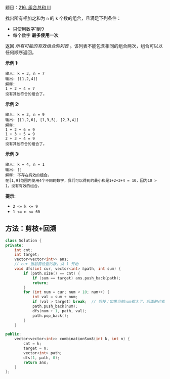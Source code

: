题目：[216. 组合总和 III](https://leetcode.cn/problems/combination-sum-iii/)

找出所有相加之和为 `n` 的 `k` 个数的组合，且满足下列条件：

- 只使用数字1到9
- 每个数字 **最多使用一次** 

返回 *所有可能的有效组合的列表* 。该列表不能包含相同的组合两次，组合可以以任何顺序返回。

**示例 1:**

```
输入: k = 3, n = 7
输出: [[1,2,4]]
解释:
1 + 2 + 4 = 7
没有其他符合的组合了。
```

**示例 2:**

```
输入: k = 3, n = 9
输出: [[1,2,6], [1,3,5], [2,3,4]]
解释:
1 + 2 + 6 = 9
1 + 3 + 5 = 9
2 + 3 + 4 = 9
没有其他符合的组合了。
```

**示例 3:**

```
输入: k = 4, n = 1
输出: []
解释: 不存在有效的组合。
在[1,9]范围内使用4个不同的数字，我们可以得到的最小和是1+2+3+4 = 10，因为10 > 1，没有有效的组合。
```

**提示:**

- `2 <= k <= 9`
- `1 <= n <= 60`

## 方法：剪枝+回溯

```cpp
class Solution {
private:
    int cnt;
    int target;
    vector<vector<int>> ans;
    // cur 当前要检查的数，从 1 开始
    void dfs(int cur, vector<int> &path, int sum) {
        if (path.size() == cnt) {
            if (sum == target) ans.push_back(path);
            return;
        }
        for (int num = cur; num < 10; num++) {
            int val = sum + num;
            if (val > target) break;  // 剪枝：如果当前num都大了，后面的也都大
            path.push_back(num);
            dfs(num + 1, path, val);
            path.pop_back();
        }
    }

public:
    vector<vector<int>> combinationSum3(int k, int n) {
        cnt = k;
        target = n;
        vector<int> path;
        dfs(1, path, 0);
        return ans;
    }
};
```


